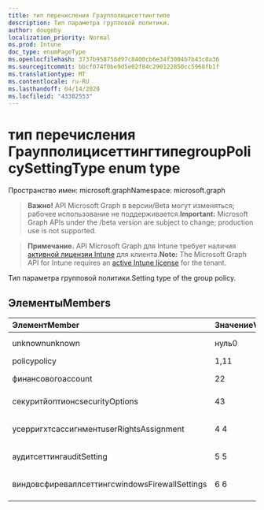 ```yaml
---
title: тип перечисления Граупполицисеттингтипе
description: Тип параметра групповой политики.
author: dougeby
localization_priority: Normal
ms.prod: Intune
doc_type: enumPageType
ms.openlocfilehash: 3737b958758d97c8400cb6e34f3004b7b43c0a36
ms.sourcegitcommit: bbcf074f0be9d5e02f84c290122850cc5968fb1f
ms.translationtype: MT
ms.contentlocale: ru-RU
ms.lasthandoff: 04/14/2020
ms.locfileid: "43382553"
---
```

# <a name="grouppolicysettingtype-enum-type"></a><span data-ttu-id="512c6-103">тип перечисления Граупполицисеттингтипе</span><span class="sxs-lookup"><span data-stu-id="512c6-103">groupPolicySettingType enum type</span></span>

<span data-ttu-id="512c6-104">Пространство имен: microsoft.graph</span><span class="sxs-lookup"><span data-stu-id="512c6-104">Namespace: microsoft.graph</span></span>

> <span data-ttu-id="512c6-105">**Важно!** API Microsoft Graph в версии/Beta могут изменяться; рабочее использование не поддерживается.</span><span class="sxs-lookup"><span data-stu-id="512c6-105">**Important:** Microsoft Graph APIs under the /beta version are subject to change; production use is not supported.</span></span>

> <span data-ttu-id="512c6-106">**Примечание.** API Microsoft Graph для Intune требует наличия [активной лицензии Intune](https://go.microsoft.com/fwlink/?linkid=839381) для клиента.</span><span class="sxs-lookup"><span data-stu-id="512c6-106">**Note:** The Microsoft Graph API for Intune requires an [active Intune license](https://go.microsoft.com/fwlink/?linkid=839381) for the tenant.</span></span>

<span data-ttu-id="512c6-107">Тип параметра групповой политики.</span><span class="sxs-lookup"><span data-stu-id="512c6-107">Setting type of the group policy.</span></span>

## <a name="members"></a><span data-ttu-id="512c6-108">Элементы</span><span class="sxs-lookup"><span data-stu-id="512c6-108">Members</span></span>
|<span data-ttu-id="512c6-109">Элемент</span><span class="sxs-lookup"><span data-stu-id="512c6-109">Member</span></span>|<span data-ttu-id="512c6-110">Значение</span><span class="sxs-lookup"><span data-stu-id="512c6-110">Value</span></span>|<span data-ttu-id="512c6-111">Описание</span><span class="sxs-lookup"><span data-stu-id="512c6-111">Description</span></span>|
|:---|:---|:---|
|<span data-ttu-id="512c6-112">unknown</span><span class="sxs-lookup"><span data-stu-id="512c6-112">unknown</span></span>|<span data-ttu-id="512c6-113">нуль</span><span class="sxs-lookup"><span data-stu-id="512c6-113">0</span></span>|<span data-ttu-id="512c6-114">Граупполицисеттингтипе Unknown</span><span class="sxs-lookup"><span data-stu-id="512c6-114">GroupPolicySettingType unknown</span></span>|
|<span data-ttu-id="512c6-115">policy</span><span class="sxs-lookup"><span data-stu-id="512c6-115">policy</span></span>|<span data-ttu-id="512c6-116">1,1</span><span class="sxs-lookup"><span data-stu-id="512c6-116">1</span></span>|<span data-ttu-id="512c6-117">Тип параметра политики</span><span class="sxs-lookup"><span data-stu-id="512c6-117">Policy setting type</span></span>|
|<span data-ttu-id="512c6-118">финансового</span><span class="sxs-lookup"><span data-stu-id="512c6-118">account</span></span>|<span data-ttu-id="512c6-119">2</span><span class="sxs-lookup"><span data-stu-id="512c6-119">2</span></span>|<span data-ttu-id="512c6-120">Тип параметра учетной записи</span><span class="sxs-lookup"><span data-stu-id="512c6-120">Account setting type</span></span>|
|<span data-ttu-id="512c6-121">секуритйоптионс</span><span class="sxs-lookup"><span data-stu-id="512c6-121">securityOptions</span></span>|<span data-ttu-id="512c6-122">4</span><span class="sxs-lookup"><span data-stu-id="512c6-122">3</span></span>|<span data-ttu-id="512c6-123">Тип параметра Секуритйоптионс</span><span class="sxs-lookup"><span data-stu-id="512c6-123">SecurityOptions setting type</span></span>|
|<span data-ttu-id="512c6-124">усерригхтсассигнмент</span><span class="sxs-lookup"><span data-stu-id="512c6-124">userRightsAssignment</span></span>|<span data-ttu-id="512c6-125">4 </span><span class="sxs-lookup"><span data-stu-id="512c6-125">4</span></span>|<span data-ttu-id="512c6-126">Тип параметра Усерригхтсассигнмент</span><span class="sxs-lookup"><span data-stu-id="512c6-126">UserRightsAssignment setting type</span></span>|
|<span data-ttu-id="512c6-127">аудитсеттинг</span><span class="sxs-lookup"><span data-stu-id="512c6-127">auditSetting</span></span>|<span data-ttu-id="512c6-128">5 </span><span class="sxs-lookup"><span data-stu-id="512c6-128">5</span></span>|<span data-ttu-id="512c6-129">Тип параметра Аудитсеттинг</span><span class="sxs-lookup"><span data-stu-id="512c6-129">AuditSetting setting type</span></span>|
|<span data-ttu-id="512c6-130">виндовсфиреваллсеттингс</span><span class="sxs-lookup"><span data-stu-id="512c6-130">windowsFirewallSettings</span></span>|<span data-ttu-id="512c6-131">6 </span><span class="sxs-lookup"><span data-stu-id="512c6-131">6</span></span>|<span data-ttu-id="512c6-132">Тип параметра Виндовсфиреваллсеттингс</span><span class="sxs-lookup"><span data-stu-id="512c6-132">WindowsFirewallSettings setting type</span></span>|



